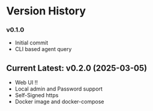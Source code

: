 # Version History
### v0.1.0
- Initial commit
- CLI based agent query

## Current Latest: v0.2.0 (2025-03-05)
- Web UI !!
- Local admin and Password support
- Self-Signed https
- Docker image and docker-compose
 